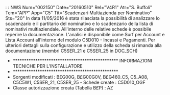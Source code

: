  :  : NWS Num="002150" Date="20160510" Rel="V4R1" Atr="S. Buffoli" Tem="APP" App="C5" Tit="Scadenzari Multiazienda per Nominativo" Sts="20"
In data 11/05/2016 è stata rilasciata la possibilità di analizzare lo scadenzario e il partitario del nominativo e lo scadenzario della lista di nominativi multiaziendale.
All'interno delle relative schede è possibile reperire la documentazione.
L'analisi è disponibile come Surf per Account e Lista Account all'interno del modulo C5D010 - Incassi e Pagamenti.
Per ulteriori dettagli sulla configurazione e utilizzo della scheda si rimanda alla documentazione
(membri C5SER_21 e C5SER_25 in DOC_SCH)
- \*\*\*\*\*\*\*\*\*\*\*\*\*\*\*\*\*\*\*\*\*\*\*\*\*\*\*\*\*\*\*\*\*\*\*\*\*\*\*\*\*\*\*\*\*\*\*
INFORMAZIONI TECNICHE PER L'INSTALLATORE
- \*\*\*\*\*\*\*\*\*\*\*\*\*\*\*\*\*\*\*\*\*\*\*\*\*\*\*\*\*\*\*\*\*\*\*\*\*\*\*\*\*\*\*\*\*\*\*
-  Sorgenti modificati :  B£G00G, B£G00G0V, B£G460_C5, C5_A08, C5C5W1, C5SER_21, C5SER_25 -  Schede create :  C5D010_OGF
-  Classe autorizzazione creata (Tabella B£P) :  AZ
